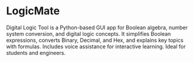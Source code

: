 # LogicMate
Digital Logic Tool is a Python-based GUI app for Boolean algebra, number system conversion, and digital logic concepts. It simplifies Boolean expressions, converts Binary, Decimal, and Hex, and explains key topics with formulas. Includes voice assistance for interactive learning. Ideal for students and engineers.
